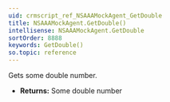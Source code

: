 ```yaml
---
uid: crmscript_ref_NSAAAMockAgent_GetDouble
title: NSAAAMockAgent.GetDouble()
intellisense: NSAAAMockAgent.GetDouble
sortOrder: 8888
keywords: GetDouble()
so.topic: reference
---
```



Gets some double number.



* **Returns:** Some double number


